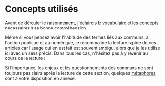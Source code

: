 # Concepts utilisés

Avant de dérouler le raisonnement, j'éclaircis le vocabulaire et les concepts nécessaires à sa bonne compréhension.

Même si vous pensez avoir l'habitude des termes liés aux communs, à l'action publique et au numérique, je recommande la lecture rapide de ces articles car l'usage qui en est fait est souvent ambigu, alors que je les utilise ici avec un sens précis. Dans tous les cas, n'hésitez pas à y revenir au cours de la lecture !

Si l’importance, les enjeux et les questionnements des communs ne sont toujours pas clairs après la lecture de cette section, quelques [métaphores](/7-annexes/1-metaphores.md) sont à votre disposition en annexe.



